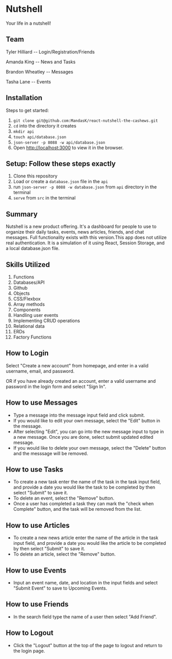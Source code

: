 # Nutshell

Your life in a nutshell! 

## Team
Tyler Hilliard -- Login/Registration/Friends

Amanda King -- News and Tasks

Brandon Wheatley -- Messages

Tasha Lane -- Events

## Installation

Steps to get started:
1. `git clone git@github.com:MandasK/react-nutshell-the-cashews.git`
1. `cd` into the directory it creates
1. `mkdir api`
1. `touch api/database.json`
1. `json-server -p 8088 -w api/database.json`
1. Open [http://localhost:3000](http://localhost:3000) to view it in the browser.

## Setup: Follow these steps exactly

1. Clone this repository
2. Load or create a `database.json` file in the `api` 
3. run `json-server -p 8088 -w database.json` from `api` directory in the terminal
4. `serve` from `src` in the terminal


## Summary

Nutshell is a new product offering. It's a dashboard for people to use to organize their daily tasks, events, news articles, friends, and chat messages. Full functionality exists with this version.This app does not utilize real authentication. It is a simulation of it using React, Session Storage, and a local database.json file. 

## Skills Utilized

1. Functions
2. Databases/API
3. Github
4. Objects
5. CSS/Flexbox
6. Array methods
7. Components
8. Handling user events
9. Implementing CRUD operations
10. Relational data
11. ERDs
12. Factory Functions

## How to Login

Select "Create a new account" from homepage, and enter in a valid username, email, and password.

OR if you have already created an account, enter a valid username and password in the login form and select "Sign In".

## How to use Messages

* Type a message into the message input field and click submit.
* If you would like to edit your own message, select the "Edit" button in the message.
* After selecting "Edit", you can go into the new message input to type in a new message. Once you are done, select submit updated edited message.
* If you would like to delete your own message, select the "Delete" button and the messsage will be removed.

## How to use Tasks

* To create a new task enter the name of the task in the task input field, and provide a date you would like the task to be completed by then select "Submit" to save it.
* To delete an event, select the "Remove" button.
* Once a user has completed a task they can mark the "check when Complete" button, and the task will be removed from the list.

## How to use Articles

* To create a new news article enter the name of the article in the task input field, and provide a date you would like the article to be completed by then select "Submit" to      save it.
* To delete an article, select the "Remove" button.

## How to use Events
* Input an event name, date, and location in the input fields and select "Submit Event" to save to Upcoming Events.

## How to use Friends
* In the search field type the name of a user then select "Add Friend".

## How to Logout

* Click the "Logout" button at the top of the page to logout and return to the login page.
